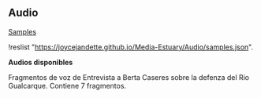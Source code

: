 ## Audio

[Samples](samples.json)

!reslist "https://joycejandette.github.io/Media-Estuary/Audio/samples.json".

**Audios disponibles**


Fragmentos de voz de Entrevista a Berta Caseres sobre la defenza del Rio Gualcarque.
Contiene 7 fragmentos.
